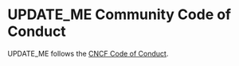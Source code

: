 # UPDATE_ME Community Code of Conduct

UPDATE_ME follows the [CNCF Code of Conduct](https://github.com/cncf/foundation/blob/main/code-of-conduct.md).

